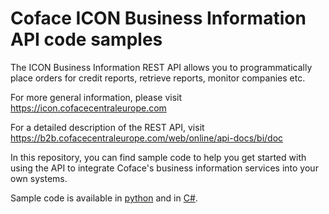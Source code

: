 # Coface ICON Business Information API code samples

The ICON Business Information REST API allows you to programmatically place orders for credit reports, retrieve reports, monitor companies etc.

For more general information, please visit https://icon.cofacecentraleurope.com

For a detailed description of the REST API, visit https://b2b.cofacecentraleurope.com/web/online/api-docs/bi/doc

In this repository, you can find sample code to help you get started with using the API to integrate Coface's business information services into your own systems.

Sample code is available in [python](python) and in [C#](C%23).






